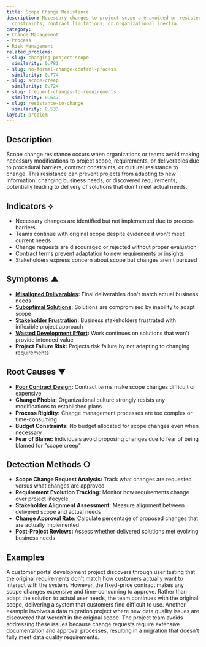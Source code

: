 ```yaml
---
title: Scope Change Resistance
description: Necessary changes to project scope are avoided or resisted due to process
  constraints, contract limitations, or organizational inertia.
category:
- Change Management
- Process
- Risk Management
related_problems:
- slug: changing-project-scope
  similarity: 0.781
- slug: no-formal-change-control-process
  similarity: 0.774
- slug: scope-creep
  similarity: 0.724
- slug: frequent-changes-to-requirements
  similarity: 0.647
- slug: resistance-to-change
  similarity: 0.533
layout: problem
---
```


## Description

Scope change resistance occurs when organizations or teams avoid making necessary modifications to project scope, requirements, or deliverables due to procedural barriers, contract constraints, or cultural resistance to change. This resistance can prevent projects from adapting to new information, changing business needs, or discovered requirements, potentially leading to delivery of solutions that don't meet actual needs.

## Indicators ⟡

- Necessary changes are identified but not implemented due to process barriers
- Teams continue with original scope despite evidence it won't meet current needs
- Change requests are discouraged or rejected without proper evaluation
- Contract terms prevent adaptation to new requirements or insights
- Stakeholders express concern about scope but changes aren't pursued

## Symptoms ▲

- **[Misaligned Deliverables](misaligned-deliverables.md):** Final deliverables don't match actual business needs
- **[Suboptimal Solutions](suboptimal-solutions.md):** Solutions are compromised by inability to adapt scope
- **[Stakeholder Frustration](stakeholder-frustration.md):** Business stakeholders frustrated with inflexible project approach
- **[Wasted Development Effort](wasted-development-effort.md):** Work continues on solutions that won't provide intended value
- **Project Failure Risk:** Projects risk failure by not adapting to changing requirements

## Root Causes ▼

- **[Poor Contract Design](poor-contract-design.md):** Contract terms make scope changes difficult or expensive
- **Change Phobia:** Organizational culture strongly resists any modifications to established plans
- **Process Rigidity:** Change management processes are too complex or time-consuming
- **Budget Constraints:** No budget allocated for scope changes even when necessary
- **Fear of Blame:** Individuals avoid proposing changes due to fear of being blamed for "scope creep"

## Detection Methods ○

- **Scope Change Request Analysis:** Track what changes are requested versus what changes are approved
- **Requirement Evolution Tracking:** Monitor how requirements change over project lifecycle
- **Stakeholder Alignment Assessment:** Measure alignment between delivered scope and actual needs
- **Change Approval Rate:** Calculate percentage of proposed changes that are actually implemented
- **Post-Project Reviews:** Assess whether delivered solutions met evolving business needs

## Examples

A customer portal development project discovers through user testing that the original requirements don't match how customers actually want to interact with the system. However, the fixed-price contract makes any scope changes expensive and time-consuming to approve. Rather than adapt the solution to actual user needs, the team continues with the original scope, delivering a system that customers find difficult to use. Another example involves a data migration project where new data quality issues are discovered that weren't in the original scope. The project team avoids addressing these issues because change requests require extensive documentation and approval processes, resulting in a migration that doesn't fully meet data quality requirements.